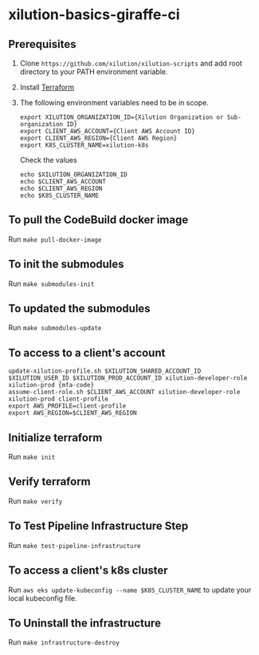 # xilution-basics-giraffe-ci

## Prerequisites

1. Clone `https://github.com/xilution/xilution-scripts` and add root directory to your PATH environment variable.
1. Install [Terraform](https://www.terraform.io/)
1. The following environment variables need to be in scope.
    ```
    export XILUTION_ORGANIZATION_ID={Xilution Organization or Sub-organization ID}
    export CLIENT_AWS_ACCOUNT={Client AWS Account ID}
    export CLIENT_AWS_REGION={Client AWS Region}
    export K8S_CLUSTER_NAME=xilution-k8s
    
    ```

    Check the values
    ```
    echo $XILUTION_ORGANIZATION_ID
    echo $CLIENT_AWS_ACCOUNT
    echo $CLIENT_AWS_REGION
    echo $K8S_CLUSTER_NAME
    
    ```

## To pull the CodeBuild docker image

Run `make pull-docker-image`

## To init the submodules

Run `make submodules-init`

## To updated the submodules

Run `make submodules-update`

## To access to a client's account

```
update-xilution-profile.sh $XILUTION_SHARED_ACCOUNT_ID $XILUTION_USER_ID $XILUTION_PROD_ACCOUNT_ID xilution-developer-role xilution-prod {mfa-code}
assume-client-role.sh $CLIENT_AWS_ACCOUNT xilution-developer-role xilution-prod client-profile
export AWS_PROFILE=client-profile
export AWS_REGION=$CLIENT_AWS_REGION
```

## Initialize terraform

Run `make init`

## Verify terraform

Run `make verify`

## To Test Pipeline Infrastructure Step

Run `make test-pipeline-infrastructure`

## To access a client's k8s cluster

Run `aws eks update-kubeconfig --name $K8S_CLUSTER_NAME` to update your local kubeconfig file.

## To Uninstall the infrastructure

Run `make infrastructure-destroy`
